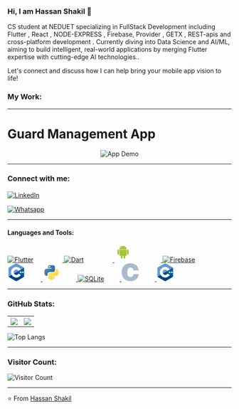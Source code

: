 ### Hi, I am Hassan Shakil 👋

CS student at NEDUET specializing in FullStack Development including Flutter , React , NODE-EXPRESS , Firebase, Provider , GETX , REST-apis and cross-platform development  . Currently diving into Data Science and AI/ML, aiming to build intelligent, real-world applications by merging Flutter expertise with cutting-edge AI technologies..

Let's connect and discuss how I can help bring your mobile app vision to life!


<h3 align="left">My Work:</h3>

---

# Guard Management App


<p align="center">
  <img src="https://github.com/hassanshakil22/applications-media-assets/blob/main/guard-management-tut.gif?raw=true" alt="App Demo" width="1000"/>
</p>

---



<h3 align="left">Connect with me:</h3>
<p align="left">
<a href="https://www.linkedin.com/in/hassanshakil22" target="blank">
  <img align="center" src="https://raw.githubusercontent.com/rahuldkjain/github-profile-readme-generator/master/src/images/icons/Social/linked-in-alt.svg" alt="LinkedIn" height="30" width="40" />
</a>
</p>
<p align="left">
<a href="https://wa.me/923059167616" target="blank">
  <img align="center" src="https://encrypted-tbn0.gstatic.com/images?q=tbn:ANd9GcSr8vS7DKHqSKNk4NIOHXoaheWgj6EDZuIDmg&s" alt="Whatsapp" height="30" width="40" />
</a>
</p>



---

<h4 align="left">Languages and Tools:</h4>
<p align="left">
  <a href="https://flutter.dev" target="_blank" rel="noreferrer">
    <img src="https://www.vectorlogo.zone/logos/flutterio/flutterio-icon.svg" alt="Flutter" width="40" height="40" style="margin-right: 65px;" />
  </a>
  <a href="https://dart.dev" target="_blank" rel="noreferrer">
    <img src="https://www.vectorlogo.zone/logos/dartlang/dartlang-icon.svg" alt="Dart" width="40" height="40" style="margin-right: 65px;" />
  </a>
  <a href="https://developer.android.com" target="_blank" rel="noreferrer">
    <img src="https://raw.githubusercontent.com/devicons/devicon/master/icons/android/android-original-wordmark.svg" alt="Android" width="40" height="40" style="margin-right: 65px;" />
  </a>
  <a href="https://firebase.google.com" target="_blank" rel="noreferrer">
    <img src="https://www.vectorlogo.zone/logos/firebase/firebase-icon.svg" alt="Firebase" width="40" height="40" style="margin-right: 65px;" />
  </a>
  <a href="https://www.w3schools.com/cpp/" target="_blank" rel="noreferrer">
    <img src="https://raw.githubusercontent.com/devicons/devicon/master/icons/cplusplus/cplusplus-original.svg" alt="C++" width="40" height="40" style="margin-right: 35px;" />
  </a>
  <a href="https://www.python.org" target="_blank" rel="noreferrer">
    <img src="https://raw.githubusercontent.com/devicons/devicon/master/icons/python/python-original.svg" alt="Python" width="40" height="40" style="margin-right: 35px;" />
  </a>
  <a href="https://www.sqlite.org" target="_blank" rel="noreferrer">
    <img src="https://www.vectorlogo.zone/logos/sqlite/sqlite-icon.svg" alt="SQLite" width="40" height="40" style="margin-right: 35px;" />
  </a>
  <a href="https://www.cprogramming.com/" target="_blank" rel="noreferrer">
  <img src="https://raw.githubusercontent.com/devicons/devicon/master/icons/c/c-original.svg" alt="C" width="40" height="40" style="margin-right: 35px;" />
</a>
<a href="https://www.w3schools.com/cpp/" target="_blank" rel="noreferrer">
  <img src="https://raw.githubusercontent.com/devicons/devicon/master/icons/cplusplus/cplusplus-original.svg" alt="C++" width="40" height="40" style="margin-right: 35px;" />
</a>
</p>

---

### GitHub Stats:

<table>
  <tr>
    <td>
      <img align="center" src="https://github-readme-stats.vercel.app/api?username=hassanshakil22&show_icons=true&theme=radical" />
    </td>
    <td>
      <img align="center" src="https://github-readme-streak-stats.herokuapp.com/?user=hassanshakil22&theme=radical" />
    </td>
  </tr>
</table>

![Top Langs](https://github-readme-stats.vercel.app/api/top-langs/?username=hassanshakil22&layout=compact&theme=radical)


---

### Visitor Count:
![Visitor Count](https://visitor-badge.laobi.icu/badge?page_id=hassanshakil22.hassanshakil22)

---

⭐️ From [Hassan Shakil](https://github.com/hassanshakil22)
